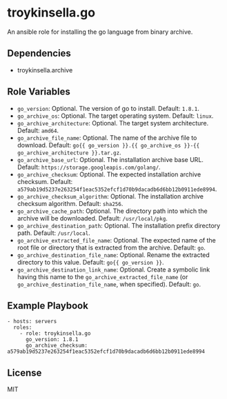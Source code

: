 troykinsella.go
===============

An ansible role for installing the go language from binary archive.

Dependencies
------------

* troykinsella.archive

Role Variables
--------------

* `go_version`: Optional. The version of go to install. Default: `1.8.1`.
* `go_archive_os`: Optional. The target operating system. Default: `linux`.
* `go_archive_architecture`: Optional. The target system architecture. Default: `amd64`.
* `go_archive_file_name`: Optional. The name of the archive file to download. Default: `go{{ go_version }}.{{ go_archive_os }}-{{ go_archive_architecture }}.tar.gz`.
* `go_archive_base_url`: Optional. The installation archive base URL. Default: `https://storage.googleapis.com/golang/`.
* `go_archive_checksum`: Optional. The expected installation archive checksum. Default: `a579ab19d5237e263254f1eac5352efcf1d70b9dacadb6d6bb12b0911ede8994`.
* `go_archive_checksum_algorithm`: Optional. The installation archive checksum algorithm. Default: `sha256`.
* `go_archive_cache_path`: Optional. The directory path into which the archive will be downloaded. Default: `/usr/local/pkg`.
* `go_archive_destination_path`: Optional. The installation prefix directory path. Default: `/usr/local`.
* `go_archive_extracted_file_name`: Optional. The expected name of the root file or directory that is extracted from the archive. Default: `go`.
* `go_archive_destination_file_name`: Optional. Rename the extracted directory to this value. Default: `go{{ go_version }}`.
* `go_archive_destination_link_name`: Optional. Create a symbolic link having this name to the `go_archive_extracted_file_name` (or `go_archive_destination_file_name`, when specified). Default: `go`.

Example Playbook
----------------

    - hosts: servers
      roles:
        - role: troykinsella.go
          go_version: 1.8.1
          go_archive_checksum: a579ab19d5237e263254f1eac5352efcf1d70b9dacadb6d6bb12b0911ede8994

License
-------

MIT
